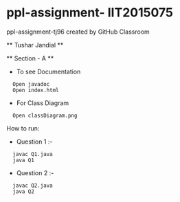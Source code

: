 # ppl-assignment- IIT2015075
ppl-assignment-tj96 created by GitHub Classroom



  ** Tushar Jandial ** 
 
  ** Section - A ** 
 

- To see Documentation
```
  Open javadoc
  Open index.html
```

- For Class Diagram
```
  Open classDiagram.png
```

How to run:

- Question 1 :-
```
  javac Q1.java
  java Q1
```

- Question 2 :-

```
  javac Q2.java
  java Q2
```



